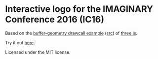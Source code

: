 # Interactive logo for the IMAGINARY Conference 2016 (IC16)

Based on the [buffer-geometry drawcall example](http://threejs.org/examples/#webgl_buffergeometry_drawcalls) ([src](https://github.com/mrdoob/three.js/blob/8cf52243b34b812d8db5616e5f8c4cf11a0dff28/examples/webgl_buffergeometry_drawcalls.html)) of [three.js](threejs.org).

Try it out [here](https://rawgit.com/IMAGINARY/IC16_logo/master/zitrus.html).

Licensed under the MIT license.
